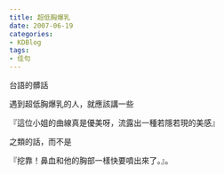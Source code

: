```yaml
---
title: 超低胸爆乳
date: 2007-06-19
categories:
- KDBlog
tags:
- 佳句
---
```

台語的髒話



遇到超低胸爆乳的人，就應該講一些

<quote>『這位小姐的曲線真是優美呀，流露出一種若隱若現的美感』</quote>

之類的話，而不是

<quote>『挖靠！鼻血和他的胸部一樣快要噴出來了。』。</quote>

